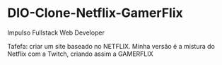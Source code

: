 # DIO-Clone-Netflix-GamerFlix

Impulso Fullstack Web Developer

Tafefa: criar um site baseado no NETFLIX.
Minha versão é a mistura do  Netflix com a  Twitch, criando assim a  GAMERFLIX
